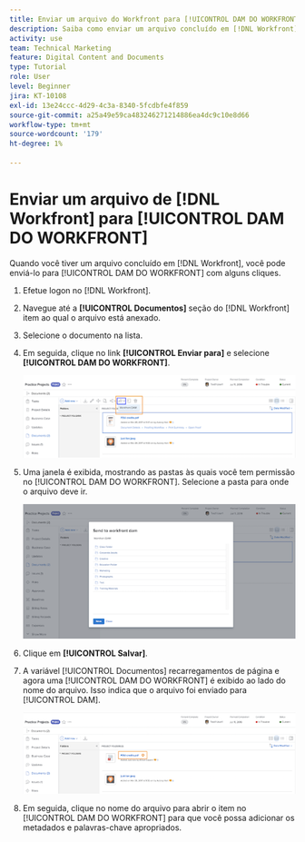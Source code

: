 ```yaml
---
title: Enviar um arquivo do Workfront para [!UICONTROL DAM DO WORKFRONT]
description: Saiba como enviar um arquivo concluído em [!DNL Workfront] para [!UICONTROL DAM DO WORKFRONT].
activity: use
team: Technical Marketing
feature: Digital Content and Documents
type: Tutorial
role: User
level: Beginner
jira: KT-10108
exl-id: 13e24ccc-4d29-4c3a-8340-5fcdbfe4f859
source-git-commit: a25a49e59ca483246271214886ea4dc9c10e8d66
workflow-type: tm+mt
source-wordcount: '179'
ht-degree: 1%

---
```


# Enviar um arquivo de [!DNL Workfront] para [!UICONTROL DAM DO WORKFRONT]

Quando você tiver um arquivo concluído em [!DNL Workfront], você pode enviá-lo para [!UICONTROL DAM DO WORKFRONT] com alguns cliques.

1. Efetue logon no [!DNL Workfront].
1. Navegue até a **[!UICONTROL Documentos]** seção do [!DNL Workfront] item ao qual o arquivo está anexado.
1. Selecione o documento na lista.
1. Em seguida, clique no link **[!UICONTROL Enviar para]** e selecione **[!UICONTROL DAM DO WORKFRONT]**.

   ![Uma imagem do [!UICONTROL Compartilhar em] ícone no [!DNL Workfront]](assets/04-send-to-wrkfront-dam.png)

1. Uma janela é exibida, mostrando as pastas às quais você tem permissão no [!UICONTROL DAM DO WORKFRONT]. Selecione a pasta para onde o arquivo deve ir.

   ![Uma imagem da janela mostrando as pastas às quais você tem permissão no [!UICONTROL DAM DO WORKFRONT]](assets/05-workfront-dam-folders.png)

1. Clique em **[!UICONTROL Salvar]**.
1. A variável [!UICONTROL Documentos] recarregamentos de página e agora uma [!UICONTROL DAM DO WORKFRONT] é exibido ao lado do nome do arquivo. Isso indica que o arquivo foi enviado para [!UICONTROL DAM].

   ![Uma imagem do [!UICONTROL DAM DO WORKFRONT] ícone que aparece ao lado do nome do arquivo](assets/06-dam-logo.png)

1. Em seguida, clique no nome do arquivo para abrir o item no [!UICONTROL DAM DO WORKFRONT] para que você possa adicionar os metadados e palavras-chave apropriados.
